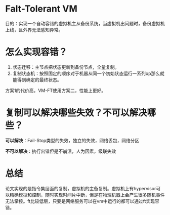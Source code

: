 # Falt-Tolerant VM
目的：实现一个自动容错的虚拟机主从备份系统，当虚拟机出问题时，备份虚拟机上线，且外界无法感知异常。

# 怎么实现容错？
1. 状态迁移：主节点把状态更新到备份节点，全量复制。
2. 复制状态机：按照固定的顺序对于机器从同一个初始状态运行一系列op那么就能得到确定的最终状态。

方案1的代价高，VM-FT使用方案二，性能上更好。

# 复制可以解决哪些失效？不可以解决哪些？
**可以解决**：Fail-Stop类型的失效，独立的失效，网络丢包，网络分区

**不可以解决**：执行出错但是不崩溃，人为因素，级联失效
# 总结
论文实现的是指令集层面的复制，虚拟机的主备复制。虚拟机上有hypervisor可以精确模拟和控制，随时实现时间片中断，但是在物理机器上会产生很多随机事件无法掌控。ft比较低层，只要是网络服务可以在vm中运行的都可以通过ft实现容错。
